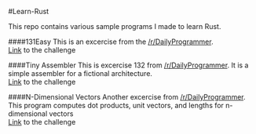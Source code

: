 #Learn-Rust


This repo contains various sample programs I made to learn Rust.

####131Easy
This is an excercise from the [/r/DailyProgrammer](reddit.com/r/dailyprogrammer).  
[Link](http://www.reddit.com/r/dailyprogrammer/comments/1heozl/070113_challenge_131_easy_who_tests_the_tests/) to the challenge

####Tiny Assembler
This is excercise 132 from [/r/DailyProgrammer](reddit.com/r/dailyprogrammer). 
It is a simple assembler for a fictional architecture.  
[Link](http://www.reddit.com/r/dailyprogrammer/comments/1kqxz9/080813_challenge_132_intermediate_tiny_assembler/) to the challenge

####N-Dimensional Vectors
Another excercise from [/r/DailyProgrammer](reddit.com/r/dailyprogrammer).  
This program computes dot products, unit vectors, and lengths for n-dimensional vectors  
[Link](http://www.reddit.com/r/dailyprogrammer/comments/1hzq9y/071013_challenge_129_intermediate_ndimensional/) to the challenge